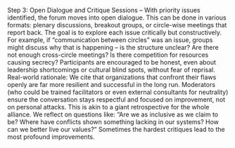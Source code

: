 Step 3: Open Dialogue and Critique Sessions – With priority issues identified, the forum moves into open dialogue. This can be done in various formats: plenary discussions, breakout groups, or circle-wise meetings that report back. The goal is to explore each issue critically but constructively. For example, if “communication between circles” was an issue, groups might discuss why that is happening – is the structure unclear? Are there not enough cross-circle meetings? Is there competition for resources causing secrecy? Participants are encouraged to be honest, even about leadership shortcomings or cultural blind spots, without fear of reprisal. Real-world rationale: We cite that organizations that confront their flaws openly are far more resilient and successful in the long run. Moderators (who could be trained facilitators or even external consultants for neutrality) ensure the conversation stays respectful and focused on improvement, not on personal attacks. This is akin to a giant retrospective for the whole alliance. We reflect on questions like: “Are we as inclusive as we claim to be? Where have conflicts shown something lacking in our systems? How can we better live our values?” Sometimes the hardest critiques lead to the most profound improvements.